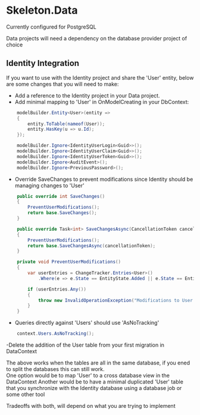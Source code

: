 # Skeleton.Data
Currently configured for PostgreSQL

Data projects will need a dependency on the database provider project of choice

## Identity Integration
If you want to use with the Identity project and share the 'User' entity, below are some changes that you will need to make:
- Add a reference to the Identity project in your Data project.
- Add minimal mapping to 'User' in OnModelCreating in your DbContext:
```csharp
    modelBuilder.Entity<User>(entity =>
    {
        entity.ToTable(nameof(User));
        entity.HasKey(u => u.Id);
    });

    modelBuilder.Ignore<IdentityUserLogin<Guid>>();
    modelBuilder.Ignore<IdentityUserClaim<Guid>>();
    modelBuilder.Ignore<IdentityUserToken<Guid>>();
    modelBuilder.Ignore<AuditEvent>();
    modelBuilder.Ignore<PreviousPassword>();
```
- Override SaveChanges to prevent modifications since Identity should be managing changes to 'User'
```csharp
    public override int SaveChanges()
    {
        PreventUserModifications();
        return base.SaveChanges();
    }

    public override Task<int> SaveChangesAsync(CancellationToken cancellationToken = default)
    {
        PreventUserModifications();
        return base.SaveChangesAsync(cancellationToken);
    }

    private void PreventUserModifications()
    {
        var userEntries = ChangeTracker.Entries<User>()
            .Where(e => e.State == EntityState.Added || e.State == EntityState.Modified || e.State == EntityState.Deleted);

        if (userEntries.Any())
        {
            throw new InvalidOperationException("Modifications to User entities are not allowed in DataContext.");
        }
    }
```
- Queries directly against 'Users' should use 'AsNoTracking'
```csharp
    context.Users.AsNoTracking();
```
-Delete the addition of the User table from your first migration in DataContext


The above works when the tables are all in the same database, if you ened to split the databases this can still work.  
One option would be to map 'User' to a cross database view in the DataContext
Another would be to have a minimal duplicated 'User' table that you synchronize with the Identity database using a database job or some other tool

Tradeoffs with both, will depend on what you are trying to implement

